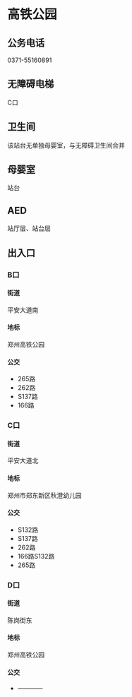 # 高铁公园

## 公务电话

0371-55160891

## 无障碍电梯

C口

## 卫生间

该站台无单独母婴室，与无障碍卫生间合并

## 母婴室

站台

## AED

站厅层、站台层

## 出入口

### B口

#### 街道

平安大道南

#### 地标

郑州高铁公园

#### 公交

- 265路
- 262路
- S137路
- 166路

### C口

#### 街道

平安大道北

#### 地标

郑州市郑东新区秋澄幼儿园

#### 公交

- S132路
- S137路
- 262路
- 166路S132路
- 265路

### D口

#### 街道

陈岗街东

#### 地标

郑州高铁公园

#### 公交

- ————

